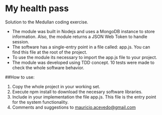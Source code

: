 # My health pass 
Solution to the Medullan coding exercise. 
-	The module was built in Nodejs and uses a MongoDB instance to store information. Also, the module returns a JSON Web Token to handle session.
-	The software has a single-entry point in a file called: app.js. You can find this file at the root of the project.
-	To use the module its necessary to import the app.js file to your project.
-	The module was developed using TDD concept. 10 tests were made to check the whole software behavior.

##How to use:
1. Copy the whole project in your working set.
2. Execute npm install to download the necesary software libraries.
3. Include in your implementation the file app.js. This file is the entry point for the system functionality.
4. Comments and suggestions to mauricio.acevedo@gmail.com

